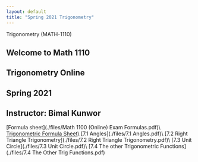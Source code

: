 ```yaml
---
layout: default
title: "Spring 2021 Trigonometry"
---
```

 Trigonometry (MATH-1110)


## Welcome to Math 1110 
## Trigonometry Online
## Spring 2021
## Instructor: Bimal Kunwor

[Formula sheet](./files/Math 1100 (Online) Exam Formulas.pdf)\\
[Trigonometric Formula Sheet](./files/trigformulas.pdf)\\
[7.1 Angles](./files/7.1 Angles.pdf)\\
[7.2 Right Triangle Trigonometry](./files/7.2 Right Triangle Trigonometry.pdf)\\
[7.3 Unit Circle](./files/7.3 Unit Circle.pdf)\\
[7.4 The other Trigonometric Functions](./files/7.4 The Other Trig Functions.pdf)
